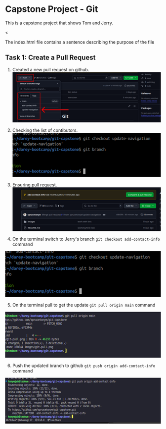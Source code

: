 # Capstone Project - Git
<p> This is a capstone project that shows Tom and Jerry. </p>
<<P>The index.html file contains a sentence describing the purpose of the file</P>

## Task 1: Create a Pull Request
1. Created a new pull request on github.
![](./images/pull_request_create.png)

2. Checking the list of contibutors.
![](./images/checking-contributors.png)

3. Ensuring pull request.
![](./images/checking-pull-request.png)



4. On the terminal switch to Jerry's branch `git checkout add-contact-info` command

![](./images/checking-contributors.png)

5. On the terminal pull to get the update  `git pull origin main` command

![](./images/git-pull-main.png)


6. Push the updated branch to github `git push origin add-contact-info` command

![](./images/push-to-github.png)

<!-- 7. Push the updated branch to github `git push origin add-contact-info` command

![](./images/push-to-github.png) -->